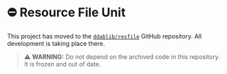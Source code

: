 # :no_entry: Resource File Unit

This project has moved to the [`ddablib/resfile`](https://github.com/ddablib/resfile) GitHub repository. All development is taking place there.

> :warning: **WARNING:** Do not depend on the archived code in this repository. It is frozen and out of date.

